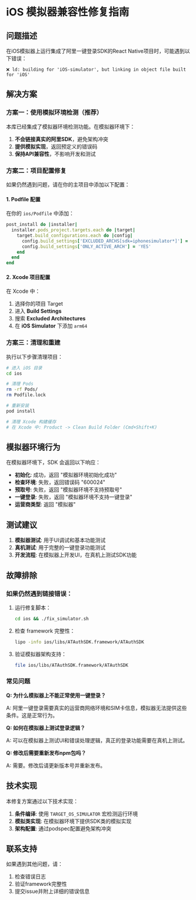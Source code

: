 # iOS 模拟器兼容性修复指南

## 问题描述

在iOS模拟器上运行集成了阿里一键登录SDK的React Native项目时，可能遇到以下错误：

```
❌ ld: building for 'iOS-simulator', but linking in object file built for 'iOS'
```

## 解决方案

### 方案一：使用模拟环境检测（推荐）

本库已经集成了模拟器环境检测功能。在模拟器环境下：

1. **不会链接真实的阿里SDK**，避免架构冲突
2. **提供模拟实现**，返回预定义的错误码
3. **保持API兼容性**，不影响开发和测试

### 方案二：项目配置修复

如果仍然遇到问题，请在你的主项目中添加以下配置：

#### 1. Podfile 配置

在你的 `ios/Podfile` 中添加：

```ruby
post_install do |installer|
  installer.pods_project.targets.each do |target|
    target.build_configurations.each do |config|
      config.build_settings['EXCLUDED_ARCHS[sdk=iphonesimulator*]'] = 'arm64'
      config.build_settings['ONLY_ACTIVE_ARCH'] = 'YES'
    end
  end
end
```

#### 2. Xcode 项目配置

在 Xcode 中：

1. 选择你的项目 Target
2. 进入 **Build Settings**
3. 搜索 **Excluded Architectures**
4. 在 **iOS Simulator** 下添加 `arm64`

### 方案三：清理和重建

执行以下步骤清理项目：

```bash
# 进入 iOS 目录
cd ios

# 清理 Pods
rm -rf Pods/
rm Podfile.lock

# 重新安装
pod install

# 清理 Xcode 构建缓存
# 在 Xcode 中: Product -> Clean Build Folder (Cmd+Shift+K)
```

## 模拟器环境行为

在模拟器环境下，SDK 会返回以下响应：

- **初始化**: 成功，返回 "模拟器环境初始化成功"
- **检查环境**: 失败，返回错误码 "600024"
- **预取号**: 失败，返回 "模拟器环境不支持预取号"
- **一键登录**: 失败，返回 "模拟器环境不支持一键登录"
- **运营商类型**: 返回 "模拟器"

## 测试建议

1. **模拟器测试**: 用于UI调试和基本功能测试
2. **真机测试**: 用于完整的一键登录功能测试
3. **开发流程**: 在模拟器上开发UI，在真机上测试SDK功能

## 故障排除

### 如果仍然遇到链接错误：

1. 运行修复脚本：
   ```bash
   cd ios && ./fix_simulator.sh
   ```

2. 检查 framework 完整性：
   ```bash
   lipo -info ios/libs/ATAuthSDK.framework/ATAuthSDK
   ```

3. 验证模拟器架构支持：
   ```bash
   file ios/libs/ATAuthSDK.framework/ATAuthSDK
   ```

### 常见问题

**Q: 为什么模拟器上不能正常使用一键登录？**

A: 阿里一键登录需要真实的运营商网络环境和SIM卡信息，模拟器无法提供这些条件。这是正常行为。

**Q: 如何在模拟器上测试登录逻辑？**

A: 可以在模拟器上测试UI和错误处理逻辑，真正的登录功能需要在真机上测试。

**Q: 修改后需要重新发布npm包吗？**

A: 需要。修改后请更新版本号并重新发布。

## 技术实现

本修复方案通过以下技术实现：

1. **条件编译**: 使用 `TARGET_OS_SIMULATOR` 宏检测运行环境
2. **模拟类实现**: 在模拟器环境下提供SDK类的模拟实现
3. **架构配置**: 通过podspec配置避免架构冲突

## 联系支持

如果遇到其他问题，请：

1. 检查错误日志
2. 验证framework完整性
3. 提交issue并附上详细的错误信息 